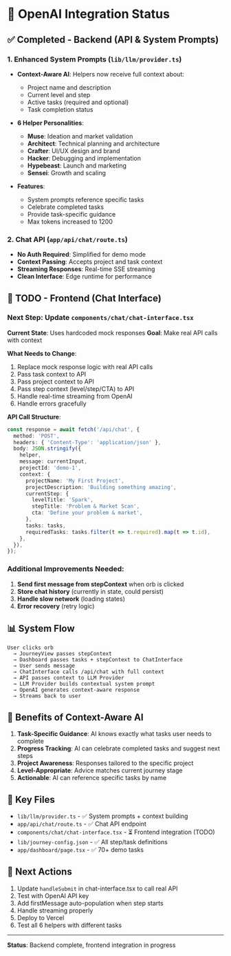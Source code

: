 # 🤖 OpenAI Integration Status

## ✅ Completed - Backend (API & System Prompts)

### 1. Enhanced System Prompts (`lib/llm/provider.ts`)
- **Context-Aware AI**: Helpers now receive full context about:
  - Project name and description
  - Current level and step
  - Active tasks (required and optional)
  - Task completion status
  
- **6 Helper Personalities**:
  - **Muse**: Ideation and market validation
  - **Architect**: Technical planning and architecture
  - **Crafter**: UI/UX design and brand
  - **Hacker**: Debugging and implementation
  - **Hypebeast**: Launch and marketing
  - **Sensei**: Growth and scaling

- **Features**:
  - System prompts reference specific tasks
  - Celebrate completed tasks
  - Provide task-specific guidance
  - Max tokens increased to 1200

### 2. Chat API (`app/api/chat/route.ts`)
- **No Auth Required**: Simplified for demo mode
- **Context Passing**: Accepts project and task context
- **Streaming Responses**: Real-time SSE streaming
- **Clean Interface**: Edge runtime for performance

## 🔨 TODO - Frontend (Chat Interface)

### Next Step: Update `components/chat/chat-interface.tsx`

**Current State**: Uses hardcoded mock responses
**Goal**: Make real API calls with context

**What Needs to Change**:
1. Replace mock response logic with real API calls
2. Pass task context to API
3. Pass project context to API
4. Pass step context (level/step/CTA) to API
5. Handle real-time streaming from OpenAI
6. Handle errors gracefully

**API Call Structure**:
```typescript
const response = await fetch('/api/chat', {
  method: 'POST',
  headers: { 'Content-Type': 'application/json' },
  body: JSON.stringify({
    helper,
    message: currentInput,
    projectId: 'demo-1',
    context: {
      projectName: 'My First Project',
      projectDescription: 'Building something amazing',
      currentStep: {
        levelTitle: 'Spark',
        stepTitle: 'Problem & Market Scan',
        cta: 'Define your problem & market',
      },
      tasks: tasks,
      requiredTasks: tasks.filter(t => t.required).map(t => t.id),
    },
  }),
});
```

### Additional Improvements Needed:
1. **Send first message from stepContext** when orb is clicked
2. **Store chat history** (currently in state, could persist)
3. **Handle slow network** (loading states)
4. **Error recovery** (retry logic)

## 📊 System Flow

```
User clicks orb 
  → JourneyView passes stepContext
  → Dashboard passes tasks + stepContext to ChatInterface
  → User sends message
  → ChatInterface calls /api/chat with full context
  → API passes context to LLM Provider
  → LLM Provider builds contextual system prompt
  → OpenAI generates context-aware response
  → Streams back to user
```

## 🎯 Benefits of Context-Aware AI

1. **Task-Specific Guidance**: AI knows exactly what tasks user needs to complete
2. **Progress Tracking**: AI can celebrate completed tasks and suggest next steps
3. **Project Awareness**: Responses tailored to the specific project
4. **Level-Appropriate**: Advice matches current journey stage
5. **Actionable**: AI can reference specific tasks by name

## 🔑 Key Files

- `lib/llm/provider.ts` - ✅ System prompts + context building
- `app/api/chat/route.ts` - ✅ Chat API endpoint
- `components/chat/chat-interface.tsx` - ⏳ Frontend integration (TODO)
- `lib/journey-config.json` - ✅ All step/task definitions
- `app/dashboard/page.tsx` - ✅ 70+ demo tasks

## 🚀 Next Actions

1. Update `handleSubmit` in chat-interface.tsx to call real API
2. Test with OpenAI API key
3. Add firstMessage auto-population when step starts
4. Handle streaming properly
5. Deploy to Vercel
6. Test all 6 helpers with different tasks

---

**Status**: Backend complete, frontend integration in progress

